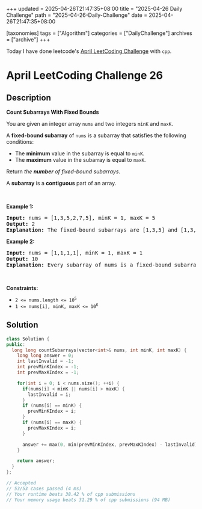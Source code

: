 +++
updated = 2025-04-26T21:47:35+08:00
title = "2025-04-26 Daily Challenge"
path = "2025-04-26-Daily-Challenge"
date = 2025-04-26T21:47:35+08:00

[taxonomies]
tags = ["Algorithm"]
categories = ["DailyChallenge"]
archives = ["archive"]
+++

Today I have done leetcode's [April LeetCoding Challenge](https://leetcode.com/problems/count-subarrays-with-fixed-bounds/) with `cpp`.

<!-- more -->

# April LeetCoding Challenge 26

## Description

**Count Subarrays With Fixed Bounds**

<p>You are given an integer array <code>nums</code> and two integers <code>minK</code> and <code>maxK</code>.</p>

<p>A <strong>fixed-bound subarray</strong> of <code>nums</code> is a subarray that satisfies the following conditions:</p>

<ul>
	<li>The <strong>minimum</strong> value in the subarray is equal to <code>minK</code>.</li>
	<li>The <strong>maximum</strong> value in the subarray is equal to <code>maxK</code>.</li>
</ul>

<p>Return <em>the <strong>number</strong> of fixed-bound subarrays</em>.</p>

<p>A <strong>subarray</strong> is a <strong>contiguous</strong> part of an array.</p>

<p>&nbsp;</p>
<p><strong class="example">Example 1:</strong></p>

<pre>
<strong>Input:</strong> nums = [1,3,5,2,7,5], minK = 1, maxK = 5
<strong>Output:</strong> 2
<strong>Explanation:</strong> The fixed-bound subarrays are [1,3,5] and [1,3,5,2].
</pre>

<p><strong class="example">Example 2:</strong></p>

<pre>
<strong>Input:</strong> nums = [1,1,1,1], minK = 1, maxK = 1
<strong>Output:</strong> 10
<strong>Explanation:</strong> Every subarray of nums is a fixed-bound subarray. There are 10 possible subarrays.
</pre>

<p>&nbsp;</p>
<p><strong>Constraints:</strong></p>

<ul>
	<li><code>2 &lt;= nums.length &lt;= 10<sup>5</sup></code></li>
	<li><code>1 &lt;= nums[i], minK, maxK &lt;= 10<sup>6</sup></code></li>
</ul>


## Solution

``` cpp
class Solution {
public:
  long long countSubarrays(vector<int>& nums, int minK, int maxK) {
    long long answer = 0;
    int lastInvalid = -1;
    int prevMinKIndex = -1;
    int prevMaxKIndex = -1;

    for(int i = 0; i < nums.size(); ++i) {
      if(nums[i] < minK || nums[i] > maxK) {
        lastInvalid = i;
      }
      if (nums[i] == minK) {
        prevMinKIndex = i;
      }
      if (nums[i] == maxK) {
        prevMaxKIndex = i;
      }

      answer += max(0, min(prevMinKIndex, prevMaxKIndex) - lastInvalid);
    }

    return answer;
  }
};

// Accepted
// 53/53 cases passed (4 ms)
// Your runtime beats 38.42 % of cpp submissions
// Your memory usage beats 31.29 % of cpp submissions (94 MB)
```

